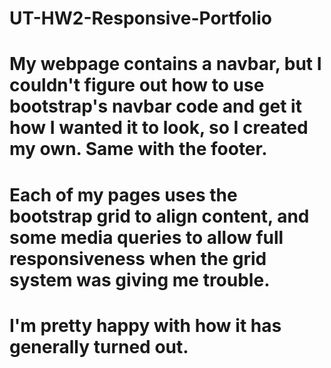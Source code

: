 # UT-HW2-Responsive-Portfolio

# My webpage contains a navbar, but I couldn't figure out how to use bootstrap's navbar code and get it how I wanted it to look, so I created my own. Same with the footer.

# Each of my pages uses the bootstrap grid to align content, and some media queries to allow full responsiveness when the grid system was giving me trouble.

# I'm pretty happy with how it has generally turned out.